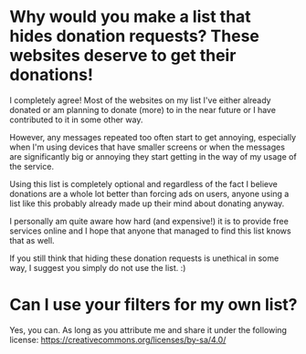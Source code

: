# Why would you make a list that hides donation requests? These websites deserve to get their donations!
I completely agree! Most of the websites on my list I've either already donated or am planning to donate (more) to in the near future or I have contributed to it in some other way.

However, any messages repeated too often start to get annoying, especially when I'm using devices that have smaller screens or when the messages are significantly big or annoying they start getting in the way of my usage of the service. 

Using this list is completely optional and regardless of the fact I believe donations are a whole lot better than forcing ads on users, anyone using a list like this probably already made up their mind about donating anyway.

I personally am quite aware how hard (and expensive!) it is to provide free services online and I hope that anyone that managed to find this list knows that as well.

If you still think that hiding these donation requests is unethical in some way, I suggest you simply do not use the list. :)

# Can I use your filters for my own list?
Yes, you can. As long as you attribute me and share it under the following license: https://creativecommons.org/licenses/by-sa/4.0/
